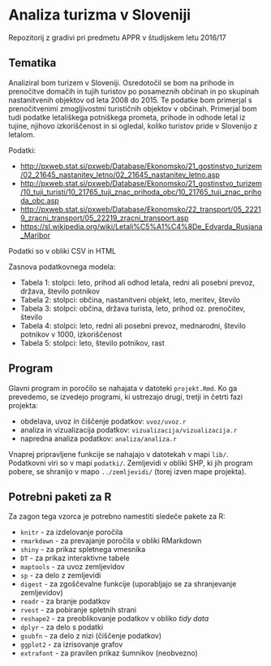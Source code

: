 # Analiza turizma v Sloveniji

Repozitorij z gradivi pri predmetu APPR v študijskem letu 2016/17

## Tematika

Analiziral bom turizem v Sloveniji. Osredotočil se bom na prihode in prenočitve domačih in tujih turistov po posameznih občinah in po skupinah nastanitvenih objektov od leta 2008 do 2015. Te podatke bom primerjal s prenočitvenimi zmogljivostmi turističnih objektov v občinah. Primerjal bom tudi podatke letališkega potniškega prometa, prihode in odhode letal iz tujine, njihovo izkoriščenost in si ogledal, koliko turistov pride v Slovenijo z letalom.

Podatki:

* http://pxweb.stat.si/pxweb/Database/Ekonomsko/21_gostinstvo_turizem/02_21645_nastanitev_letno/02_21645_nastanitev_letno.asp
* http://pxweb.stat.si/pxweb/Database/Ekonomsko/21_gostinstvo_turizem/10_tuji_turisti/10_21765_tuji_znac_prihoda_obc/10_21765_tuji_znac_prihoda_obc.asp
* http://pxweb.stat.si/pxweb/Database/Ekonomsko/22_transport/05_22219_zracni_transport/05_22219_zracni_transport.asp
* https://sl.wikipedia.org/wiki/Letali%C5%A1%C4%8De_Edvarda_Rusjana_Maribor

Podatki so v obliki CSV in HTML

Zasnova podatkovnega modela:

* Tabela 1: stolpci: leto, prihod ali odhod letala, redni ali posebni prevoz, država, število potnikov
* Tabela 2: stolpci: občina, nastanitveni objekt, leto, meritev, število
* Tabela 3: stolpci: občina, država turista, leto, prihod oz. prenočitev, število
* Tabela 4: stolpci: leto, redni ali posebni prevoz, mednarodni, število potnikov v 1000, izkoriščenost
* Tabela 5: stolpci: leto, število potnikov, rast

## Program

Glavni program in poročilo se nahajata v datoteki `projekt.Rmd`. Ko ga prevedemo,
se izvedejo programi, ki ustrezajo drugi, tretji in četrti fazi projekta:

* obdelava, uvoz in čiščenje podatkov: `uvoz/uvoz.r`
* analiza in vizualizacija podatkov: `vizualizacija/vizualizacija.r`
* napredna analiza podatkov: `analiza/analiza.r`

Vnaprej pripravljene funkcije se nahajajo v datotekah v mapi `lib/`. Podatkovni
viri so v mapi `podatki/`. Zemljevidi v obliki SHP, ki jih program pobere, se
shranijo v mapo `../zemljevidi/` (torej izven mape projekta).

## Potrebni paketi za R

Za zagon tega vzorca je potrebno namestiti sledeče pakete za R:

* `knitr` - za izdelovanje poročila
* `rmarkdown` - za prevajanje poročila v obliki RMarkdown
* `shiny` - za prikaz spletnega vmesnika
* `DT` - za prikaz interaktivne tabele
* `maptools` - za uvoz zemljevidov
* `sp` - za delo z zemljevidi
* `digest` - za zgoščevalne funkcije (uporabljajo se za shranjevanje zemljevidov)
* `readr` - za branje podatkov
* `rvest` - za pobiranje spletnih strani
* `reshape2` - za preoblikovanje podatkov v obliko *tidy data*
* `dplyr` - za delo s podatki
* `gsubfn` - za delo z nizi (čiščenje podatkov)
* `ggplot2` - za izrisovanje grafov
* `extrafont` - za pravilen prikaz šumnikov (neobvezno)
